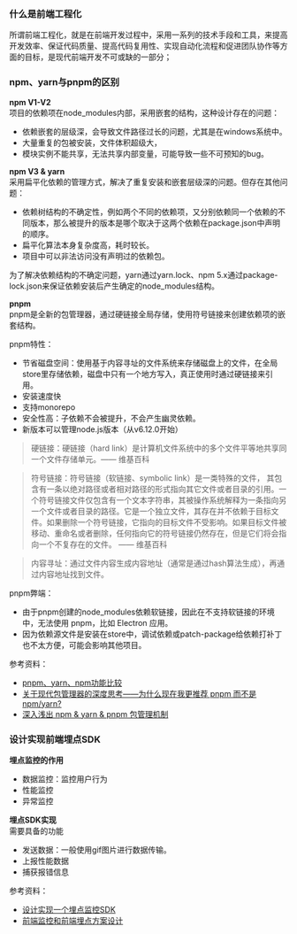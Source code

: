 ### 什么是前端工程化
所谓前端工程化，就是在前端开发过程中，采用一系列的技术手段和工具，来提高开发效率、保证代码质量、提高代码复用性、实现自动化流程和促进团队协作等方面的目标，是现代前端开发不可或缺的一部分；


### npm、yarn与pnpm的区别

**npm V1-V2**  
项目的依赖项在node_modules内部，采用嵌套的结构，这种设计存在的问题：
- 依赖嵌套的层级深，会导致文件路径过长的问题，尤其是在windows系统中。
- 大量重复的包被安装，文件体积超级大，
- 模块实例不能共享，无法共享内部变量，可能导致一些不可预知的bug。

**npm V3 & yarn**  
采用扁平化依赖的管理方式，解决了重复安装和嵌套层级深的问题。但存在其他问题：
- 依赖树结构的不确定性，例如两个不同的依赖项，又分别依赖同一个依赖的不同版本，那么被提升的版本是哪个取决于这两个依赖在package.json中声明的顺序。
- 扁平化算法本身复杂度高，耗时较长。
- 项目中可以非法访问没有声明过的依赖包。

为了解决依赖结构的不确定问题，yarn通过yarn.lock、npm 5.x通过package-lock.json来保证依赖安装后产生确定的node_modules结构。

**pnpm**  
pnpm是全新的包管理器，通过硬链接全局存储，使用符号链接来创建依赖项的嵌套结构。

pnpm特性：
- 节省磁盘空间：使用基于内容寻址的文件系统来存储磁盘上的文件，在全局store里存储依赖，磁盘中只有一个地方写入，真正使用时通过硬链接来引用。
- 安装速度快
- 支持monorepo
- 安全性高：子依赖不会被提升，不会产生幽灵依赖。
- 新版本可以管理node.js版本（从v6.12.0开始）

> 硬链接：硬链接（hard link）是计算机文件系统中的多个文件平等地共享同一个文件存储单元。—— 维基百科

> 符号链接：符号链接（软链接、symbolic link）是一类特殊的文件， 其包含有一条以绝对路径或者相对路径的形式指向其它文件或者目录的引用。一个符号链接文件仅包含有一个文本字符串，其被操作系统解释为一条指向另一个文件或者目录的路径。它是一个独立文件，其存在并不依赖于目标文件。如果删除一个符号链接，它指向的目标文件不受影响。如果目标文件被移动、重命名或者删除，任何指向它的符号链接仍然存在，但是它们将会指向一个不复存在的文件。 —— 维基百科

> 内容寻址：通过文件内容生成内容地址（通常是通过hash算法生成），再通过内容地址找到文件。

pnpm弊端：
- 由于pnpm创建的node_modules依赖软链接，因此在不支持软链接的环境中，无法使用 pnpm，比如 Electron 应用。
- 因为依赖源文件是安装在store中，调试依赖或patch-package给依赖打补丁也不太方便，可能会影响其他项目。

参考资料：
- [pnpm、yarn、npm功能比较](https://pnpm.io/zh/next/feature-comparison)
- [关于现代包管理器的深度思考——为什么现在我更推荐 pnpm 而不是 npm/yarn?](https://juejin.cn/post/6932046455733485575)
- [深入浅出 npm & yarn & pnpm 包管理机制](https://juejin.cn/post/7104088592426729480)


### 设计实现前端埋点SDK
**埋点监控的作用**  
- 数据监控：监控用户行为
- 性能监控
- 异常监控

**埋点SDK实现**  
需要具备的功能
- 发送数据：一般使用gif图片进行数据传输。
- 上报性能数据
- 捕获报错信息

参考资料：
- [设计实现一个埋点监控SDK](https://juejin.cn/post/7085679511290773534)
- [前端监控和前端埋点方案设计](https://juejin.cn/post/6844903650603565063)